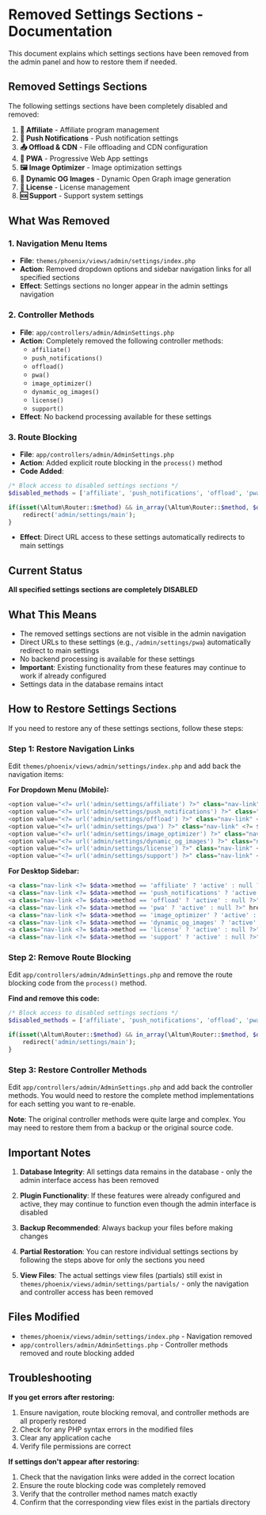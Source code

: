 # Removed Settings Sections - Documentation

This document explains which settings sections have been removed from the admin panel and how to restore them if needed.

## Removed Settings Sections

The following settings sections have been completely disabled and removed:

1. **🤝 Affiliate** - Affiliate program management
2. **📲 Push Notifications** - Push notification settings
3. **📤 Offload & CDN** - File offloading and CDN configuration
4. **📱 PWA** - Progressive Web App settings
5. **🖼️ Image Optimizer** - Image optimization settings
6. **🧷 Dynamic OG Images** - Dynamic Open Graph image generation
7. **📄 License** - License management
8. **🆘 Support** - Support system settings

## What Was Removed

### 1. Navigation Menu Items
- **File**: `themes/phoenix/views/admin/settings/index.php`
- **Action**: Removed dropdown options and sidebar navigation links for all specified sections
- **Effect**: Settings sections no longer appear in the admin settings navigation

### 2. Controller Methods
- **File**: `app/controllers/admin/AdminSettings.php`
- **Action**: Completely removed the following controller methods:
  - `affiliate()`
  - `push_notifications()`
  - `offload()`
  - `pwa()`
  - `image_optimizer()`
  - `dynamic_og_images()`
  - `license()`
  - `support()`
- **Effect**: No backend processing available for these settings

### 3. Route Blocking
- **File**: `app/controllers/admin/AdminSettings.php`
- **Action**: Added explicit route blocking in the `process()` method
- **Code Added**:
```php
/* Block access to disabled settings sections */
$disabled_methods = ['affiliate', 'push_notifications', 'offload', 'pwa', 'image_optimizer', 'dynamic_og_images', 'license', 'support'];

if(isset(\Altum\Router::$method) && in_array(\Altum\Router::$method, $disabled_methods)) {
    redirect('admin/settings/main');
}
```
- **Effect**: Direct URL access to these settings automatically redirects to main settings

## Current Status
**All specified settings sections are completely DISABLED**

## What This Means
- The removed settings sections are not visible in the admin navigation
- Direct URLs to these settings (e.g., `/admin/settings/pwa`) automatically redirect to main settings
- No backend processing is available for these settings
- **Important**: Existing functionality from these features may continue to work if already configured
- Settings data in the database remains intact

## How to Restore Settings Sections

If you need to restore any of these settings sections, follow these steps:

### Step 1: Restore Navigation Links

Edit `themes/phoenix/views/admin/settings/index.php` and add back the navigation items:

**For Dropdown Menu (Mobile):**
```php
<option value="<?= url('admin/settings/affiliate') ?>" class="nav-link" <?= $data->method == 'affiliate' ? 'selected="selected"' : null ?>>🤝 <?= l('admin_settings.affiliate.tab') ?></option>
<option value="<?= url('admin/settings/push_notifications') ?>" class="nav-link" <?= $data->method == 'push_notifications' ? 'selected="selected"' : null ?>>📲 <?= l('admin_settings.push_notifications.tab') ?></option>
<option value="<?= url('admin/settings/offload') ?>" class="nav-link" <?= $data->method == 'offload' ? 'selected="selected"' : null ?>>📤 <?= l('admin_settings.offload.tab') ?></option>
<option value="<?= url('admin/settings/pwa') ?>" class="nav-link" <?= $data->method == 'pwa' ? 'selected="selected"' : null ?>>📱 <?= l('admin_settings.pwa.tab') ?></option>
<option value="<?= url('admin/settings/image_optimizer') ?>" class="nav-link" <?= $data->method == 'image_optimizer' ? 'selected="selected"' : null ?>>🖼️ <?= l('admin_settings.image_optimizer.tab') ?></option>
<option value="<?= url('admin/settings/dynamic_og_images') ?>" class="nav-link" <?= $data->method == 'dynamic_og_images' ? 'selected="selected"' : null ?>>🧷 <?= l('admin_settings.dynamic_og_images.tab') ?></option>
<option value="<?= url('admin/settings/license') ?>" class="nav-link" <?= $data->method == 'license' ? 'selected="selected"' : null ?>>📄 <?= l('admin_settings.license.tab') ?></option>
<option value="<?= url('admin/settings/support') ?>" class="nav-link" <?= $data->method == 'support' ? 'selected="selected"' : null ?>>🆘 <?= l('admin_settings.support.tab') ?></option>
```

**For Desktop Sidebar:**
```php
<a class="nav-link <?= $data->method == 'affiliate' ? 'active' : null ?>" href="<?= url('admin/settings/affiliate') ?>"><i class="fas fa-fw fa-sm fa-wallet mr-2"></i> <?= l('admin_settings.affiliate.tab') ?></a>
<a class="nav-link <?= $data->method == 'push_notifications' ? 'active' : null ?>" href="<?= url('admin/settings/push_notifications') ?>"><i class="fas fa-fw fa-sm fa-bolt-lightning mr-2"></i> <?= l('admin_settings.push_notifications.tab') ?></a>
<a class="nav-link <?= $data->method == 'offload' ? 'active' : null ?>" href="<?= url('admin/settings/offload') ?>"><i class="fas fa-fw fa-sm fa-cloud mr-2"></i> <?= l('admin_settings.offload.tab') ?></a>
<a class="nav-link <?= $data->method == 'pwa' ? 'active' : null ?>" href="<?= url('admin/settings/pwa') ?>"><i class="fas fa-fw fa-sm fa-mobile-alt mr-2"></i> <?= l('admin_settings.pwa.tab') ?></a>
<a class="nav-link <?= $data->method == 'image_optimizer' ? 'active' : null ?>" href="<?= url('admin/settings/image_optimizer') ?>"><i class="fas fa-fw fa-sm fa-image mr-2"></i> <?= l('admin_settings.image_optimizer.tab') ?></a>
<a class="nav-link <?= $data->method == 'dynamic_og_images' ? 'active' : null ?>" href="<?= url('admin/settings/dynamic_og_images') ?>"><i class="fas fa-fw fa-sm fa-x-ray mr-2"></i> <?= l('admin_settings.dynamic_og_images.tab') ?></a>
<a class="nav-link <?= $data->method == 'license' ? 'active' : null ?>" href="<?= url('admin/settings/license') ?>"><i class="fas fa-fw fa-sm fa-key mr-2"></i> <?= l('admin_settings.license.tab') ?></a>
<a class="nav-link <?= $data->method == 'support' ? 'active' : null ?>" href="<?= url('admin/settings/support') ?>"><i class="fas fa-fw fa-sm fa-life-ring mr-2"></i> <?= l('admin_settings.support.tab') ?></a>
```

### Step 2: Remove Route Blocking

Edit `app/controllers/admin/AdminSettings.php` and remove the route blocking code from the `process()` method.

**Find and remove this code:**
```php
/* Block access to disabled settings sections */
$disabled_methods = ['affiliate', 'push_notifications', 'offload', 'pwa', 'image_optimizer', 'dynamic_og_images', 'license', 'support'];

if(isset(\Altum\Router::$method) && in_array(\Altum\Router::$method, $disabled_methods)) {
    redirect('admin/settings/main');
}
```

### Step 3: Restore Controller Methods

Edit `app/controllers/admin/AdminSettings.php` and add back the controller methods. You would need to restore the complete method implementations for each setting you want to re-enable.

**Note**: The original controller methods were quite large and complex. You may need to restore them from a backup or the original source code.

## Important Notes

1. **Database Integrity**: All settings data remains in the database - only the admin interface access has been removed

2. **Plugin Functionality**: If these features were already configured and active, they may continue to function even though the admin interface is disabled

3. **Backup Recommended**: Always backup your files before making changes

4. **Partial Restoration**: You can restore individual settings sections by following the steps above for only the sections you need

5. **View Files**: The actual settings view files (partials) still exist in `themes/phoenix/views/admin/settings/partials/` - only the navigation and controller access has been removed

## Files Modified
- `themes/phoenix/views/admin/settings/index.php` - Navigation removed
- `app/controllers/admin/AdminSettings.php` - Controller methods removed and route blocking added

## Troubleshooting

**If you get errors after restoring:**
1. Ensure navigation, route blocking removal, and controller methods are all properly restored
2. Check for any PHP syntax errors in the modified files
3. Clear any application cache
4. Verify file permissions are correct

**If settings don't appear after restoring:**
1. Check that the navigation links were added in the correct location
2. Ensure the route blocking code was completely removed
3. Verify that the controller method names match exactly
4. Confirm that the corresponding view files exist in the partials directory
